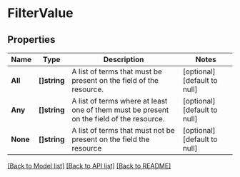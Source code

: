 # FilterValue

## Properties

 Name     | Type         | Description                                                                              | Notes                        
----------|--------------|------------------------------------------------------------------------------------------|------------------------------
 **All**  | **[]string** | A list of terms that must be present on the field of the resource.                       | [optional] [default to null] 
 **Any**  | **[]string** | A list of terms where at least one of them must be present on the field of the resource. | [optional] [default to null] 
 **None** | **[]string** | A list of terms that must not be present on the field the resource                       | [optional] [default to null] 

[[Back to Model list]](../README.md#documentation-for-models) [[Back to API list]](../README.md#documentation-for-api-endpoints) [[Back to README]](../README.md)

